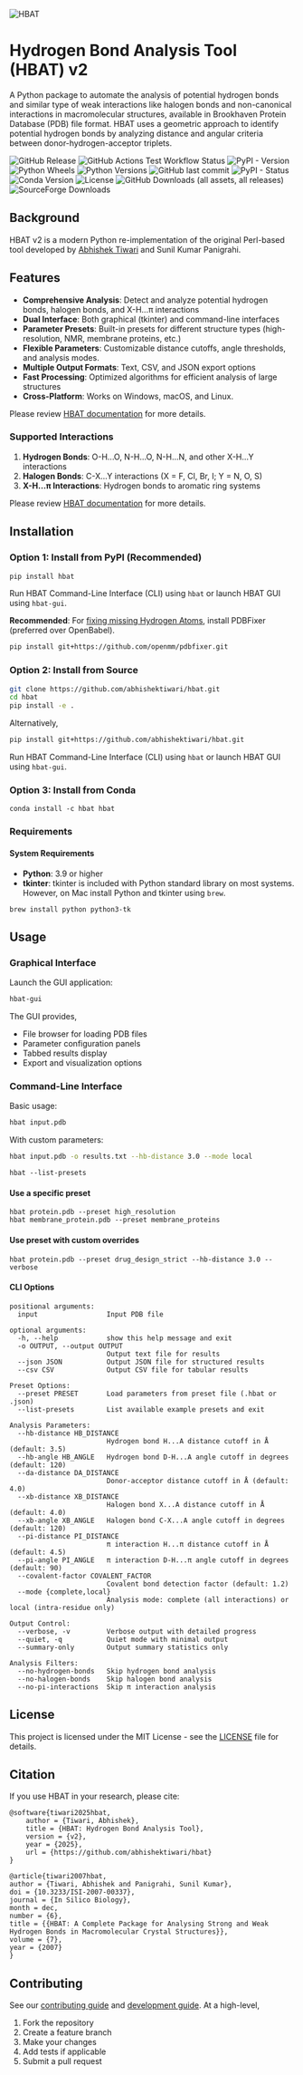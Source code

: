 ![HBAT](https://github.com/abhishektiwari/hbat/raw/main/hbat.svg)

# Hydrogen Bond Analysis Tool (HBAT) v2 

A Python package to automate the analysis of potential hydrogen bonds and similar type of weak interactions like halogen bonds and non-canonical interactions in macromolecular structures, available in Brookhaven Protein Database (PDB) file format. HBAT uses a geometric approach to identify potential hydrogen bonds by analyzing distance and angular criteria between donor-hydrogen-acceptor triplets.

![GitHub Release](https://img.shields.io/github/v/release/abhishektiwari/hbat)
![GitHub Actions Test Workflow Status](https://img.shields.io/github/actions/workflow/status/abhishektiwari/hbat/test.yml?label=tests)
![PyPI - Version](https://img.shields.io/pypi/v/hbat)
![Python Wheels](https://img.shields.io/pypi/wheel/hbat)
![Python Versions](https://img.shields.io/pypi/pyversions/hbat?logo=python&logoColor=white)
![GitHub last commit](https://img.shields.io/github/last-commit/abhishektiwari/hbat)
![PyPI - Status](https://img.shields.io/pypi/status/hbat)
![Conda Version](https://img.shields.io/conda/v/hbat/hbat)
![License](https://img.shields.io/github/license/abhishektiwari/hbat)
![GitHub Downloads (all assets, all releases)](https://img.shields.io/github/downloads/abhishektiwari/hbat/total?label=GitHub%20Downloads)
![SourceForge Downloads](https://img.shields.io/sourceforge/dt/hbat?label=SourceForge%20Downloads)



## Background

HBAT v2  is a modern Python re-implementation of the original Perl-based tool developed by [Abhishek Tiwari](https://www.abhishek-tiwari.com) and Sunil Kumar Panigrahi.

## Features

- **Comprehensive Analysis**: Detect and analyze potential hydrogen bonds, halogen bonds, and X-H...π interactions
- **Dual Interface**: Both graphical (tkinter) and command-line interfaces
- **Parameter Presets**: Built-in presets for different structure types (high-resolution, NMR, membrane proteins, etc.)
- **Flexible Parameters**: Customizable distance cutoffs, angle thresholds, and analysis modes.
- **Multiple Output Formats**: Text, CSV, and JSON export options
- **Fast Processing**: Optimized algorithms for efficient analysis of large structures
- **Cross-Platform**: Works on Windows, macOS, and Linux.

Please review [HBAT documentation](https://hbat.abhishek-tiwari.com/) for more details.

### Supported Interactions

1. **Hydrogen Bonds**: O-H...O, N-H...O, N-H...N, and other X-H...Y interactions
2. **Halogen Bonds**: C-X...Y interactions (X = F, Cl, Br, I; Y = N, O, S)
3. **X-H...π Interactions**: Hydrogen bonds to aromatic ring systems

Please review [HBAT documentation](https://hbat.abhishek-tiwari.com/) for more details.

## Installation

### Option 1: Install from PyPI (Recommended)

```bash
pip install hbat
```

Run HBAT Command-Line Interface (CLI) using `hbat` or launch HBAT GUI using `hbat-gui`.

**Recommended**: For [fixing missing Hydrogen Atoms](https://hbat.abhishek-tiwari.com/pdbfixing), install PDBFixer (preferred over OpenBabel).

```bash
pip install git+https://github.com/openmm/pdbfixer.git
```

### Option 2: Install from Source

```bash
git clone https://github.com/abhishektiwari/hbat.git
cd hbat
pip install -e .
```

Alternatively,  

```bash
pip install git+https://github.com/abhishektiwari/hbat.git
```

Run HBAT Command-Line Interface (CLI) using `hbat` or launch HBAT GUI using `hbat-gui`.

### Option 3: Install from Conda

```
conda install -c hbat hbat
```

### Requirements

#### System Requirements
- **Python**: 3.9 or higher
- **tkinter**: tkinter is included with Python standard library on most systems. However, on Mac install Python and tkinter using `brew`. 

```
brew install python python3-tk
```

## Usage

### Graphical Interface

Launch the GUI application:

```bash
hbat-gui
```

The GUI provides,
- File browser for loading PDB files
- Parameter configuration panels
- Tabbed results display
- Export and visualization options

### Command-Line Interface

Basic usage:

```bash
hbat input.pdb
```

With custom parameters:

```bash
hbat input.pdb -o results.txt --hb-distance 3.0 --mode local
```

```
hbat --list-presets
```

#### Use a specific preset

```
hbat protein.pdb --preset high_resolution
hbat membrane_protein.pdb --preset membrane_proteins
```

#### Use preset with custom overrides

```
hbat protein.pdb --preset drug_design_strict --hb-distance 3.0 --verbose
```

#### CLI Options

```
positional arguments:
  input                 Input PDB file

optional arguments:
  -h, --help            show this help message and exit
  -o OUTPUT, --output OUTPUT
                        Output text file for results
  --json JSON           Output JSON file for structured results
  --csv CSV             Output CSV file for tabular results

Preset Options:
  --preset PRESET       Load parameters from preset file (.hbat or .json)
  --list-presets        List available example presets and exit

Analysis Parameters:
  --hb-distance HB_DISTANCE
                        Hydrogen bond H...A distance cutoff in Å (default: 3.5)
  --hb-angle HB_ANGLE   Hydrogen bond D-H...A angle cutoff in degrees (default: 120)
  --da-distance DA_DISTANCE
                        Donor-acceptor distance cutoff in Å (default: 4.0)
  --xb-distance XB_DISTANCE
                        Halogen bond X...A distance cutoff in Å (default: 4.0)
  --xb-angle XB_ANGLE   Halogen bond C-X...A angle cutoff in degrees (default: 120)
  --pi-distance PI_DISTANCE
                        π interaction H...π distance cutoff in Å (default: 4.5)
  --pi-angle PI_ANGLE   π interaction D-H...π angle cutoff in degrees (default: 90)
  --covalent-factor COVALENT_FACTOR
                        Covalent bond detection factor (default: 1.2)
  --mode {complete,local}
                        Analysis mode: complete (all interactions) or local (intra-residue only)

Output Control:
  --verbose, -v         Verbose output with detailed progress
  --quiet, -q           Quiet mode with minimal output
  --summary-only        Output summary statistics only

Analysis Filters:
  --no-hydrogen-bonds   Skip hydrogen bond analysis
  --no-halogen-bonds    Skip halogen bond analysis
  --no-pi-interactions  Skip π interaction analysis
```

## License

This project is licensed under the MIT License - see the [LICENSE](LICENSE) file for details.

## Citation

If you use HBAT in your research, please cite:

```
@software{tiwari2025hbat,
    author = {Tiwari, Abhishek},
    title = {HBAT: Hydrogen Bond Analysis Tool},
    version = {v2},
    year = {2025},
    url = {https://github.com/abhishektiwari/hbat}
}
```

```
@article{tiwari2007hbat,
author = {Tiwari, Abhishek and Panigrahi, Sunil Kumar},
doi = {10.3233/ISI-2007-00337},
journal = {In Silico Biology},
month = dec,
number = {6},
title = {{HBAT: A Complete Package for Analysing Strong and Weak Hydrogen Bonds in Macromolecular Crystal Structures}},
volume = {7},
year = {2007}
}
```

## Contributing 

See our [contributing guide](CONTRIBUTING.md) and [development guide](https://hbat.abhishek-tiwari.com/development). At a high-level,

1. Fork the repository
2. Create a feature branch
3. Make your changes
4. Add tests if applicable
5. Submit a pull request